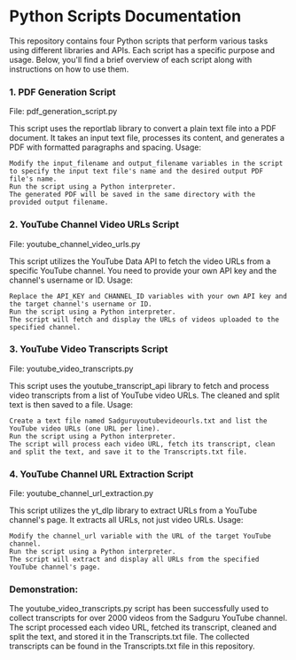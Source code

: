 # Python Scripts Documentation

This repository contains four Python scripts that perform various tasks using different libraries and APIs. Each script has a specific purpose and usage. Below, you'll find a brief overview of each script along with instructions on how to use them.
### 1. PDF Generation Script

File: pdf_generation_script.py

This script uses the reportlab library to convert a plain text file into a PDF document. It takes an input text file, processes its content, and generates a PDF with formatted paragraphs and spacing.
Usage:

    Modify the input_filename and output_filename variables in the script to specify the input text file's name and the desired output PDF file's name.
    Run the script using a Python interpreter.
    The generated PDF will be saved in the same directory with the provided output filename.

### 2. YouTube Channel Video URLs Script

File: youtube_channel_video_urls.py

This script utilizes the YouTube Data API to fetch the video URLs from a specific YouTube channel. You need to provide your own API key and the channel's username or ID.
Usage:

    Replace the API_KEY and CHANNEL_ID variables with your own API key and the target channel's username or ID.
    Run the script using a Python interpreter.
    The script will fetch and display the URLs of videos uploaded to the specified channel.

### 3. YouTube Video Transcripts Script

File: youtube_video_transcripts.py

This script uses the youtube_transcript_api library to fetch and process video transcripts from a list of YouTube video URLs. The cleaned and split text is then saved to a file.
Usage:

    Create a text file named Sadguruyoutubevideourls.txt and list the YouTube video URLs (one URL per line).
    Run the script using a Python interpreter.
    The script will process each video URL, fetch its transcript, clean and split the text, and save it to the Transcripts.txt file.

### 4. YouTube Channel URL Extraction Script

File: youtube_channel_url_extraction.py

This script utilizes the yt_dlp library to extract URLs from a YouTube channel's page. It extracts all URLs, not just video URLs.
Usage:

    Modify the channel_url variable with the URL of the target YouTube channel.
    Run the script using a Python interpreter.
    The script will extract and display all URLs from the specified YouTube channel's page.

### Demonstration:

The youtube_video_transcripts.py script has been successfully used to collect transcripts for over 2000 videos from the Sadguru YouTube channel. The script processed each video URL, fetched its transcript, cleaned and split the text, and stored it in the Transcripts.txt file. The collected transcripts can be found in the Transcripts.txt file in this repository.